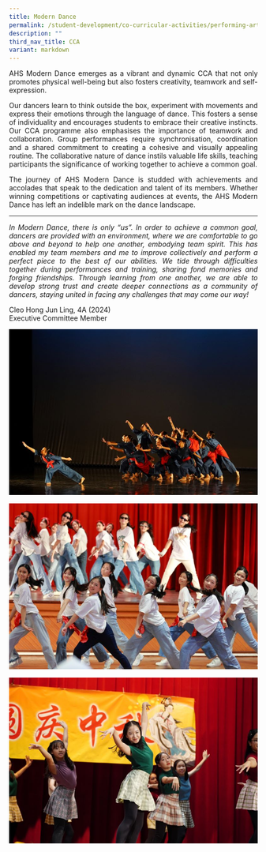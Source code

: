 ```yaml
---
title: Modern Dance
permalink: /student-development/co-curricular-activities/performing-arts-groups/modern-dance/
description: ""
third_nav_title: CCA
variant: markdown
---
```

<p align="justify">
AHS Modern Dance emerges as a vibrant and dynamic CCA that not only promotes physical well-being but also fosters creativity, teamwork and self-expression.</p>
<p align="justify">
Our dancers learn to think outside the box, experiment with movements and express their emotions through the language of dance. This fosters a sense of individuality and encourages students to embrace their creative instincts. Our CCA programme also emphasises the importance of teamwork and collaboration. Group performances require synchronisation, coordination and a shared commitment to creating a cohesive and visually appealing routine. The collaborative nature of dance instils valuable life skills, teaching participants the significance of working together to achieve a common goal.</p>
<p align="justify">
The journey of AHS Modern Dance is studded with achievements and accolades that speak to the dedication and talent of its members. Whether winning competitions or captivating audiences at events, the AHS Modern Dance has left an indelible mark on the dance landscape.</p>
<hr>
<p align="justify">
<i>In Modern Dance, there is only “us”. In order to achieve a common goal, dancers are provided with an environment, where we are comfortable to go above and beyond to help one another, embodying team spirit. This has enabled my team members and me to improve collectively and perform a perfect piece to the best of our abilities. We tide through difficulties together during performances and training, sharing fond memories and forging friendships. Through learning from one another, we are able to develop strong trust and create deeper connections as a community of dancers, staying united in facing any challenges that may come our way!</i></p>

Cleo Hong Jun Ling, 4A (2024)<br>
Executive Committee Member

![](/images/Student%20Development/CCA/Modern%20Dance/2024_Dance_01.jpg)

![](/images/Student%20Development/CCA/Modern%20Dance/2024_Dance_02.JPG)

![](/images/Student%20Development/CCA/Modern%20Dance/2024_Dance_03.JPG)
